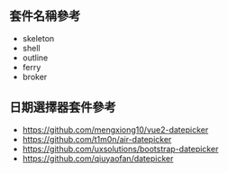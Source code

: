 ## 套件名稱參考

- skeleton
- shell
- outline
- ferry
- broker  

## 日期選擇器套件參考
- https://github.com/mengxiong10/vue2-datepicker
- https://github.com/t1m0n/air-datepicker
- https://github.com/uxsolutions/bootstrap-datepicker
- https://github.com/qiuyaofan/datepicker

